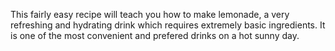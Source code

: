 This fairly easy recipe will teach you how to make lemonade, a very refreshing and hydrating drink which requires extremely basic ingredients. It is one of the most convenient and prefered drinks on a hot sunny day.